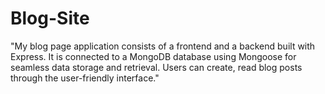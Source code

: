 # Blog-Site
"My blog page application consists of a frontend and a backend built with Express. It is connected to a MongoDB database using Mongoose for seamless data storage and retrieval. Users can create, read blog posts through the user-friendly interface."
